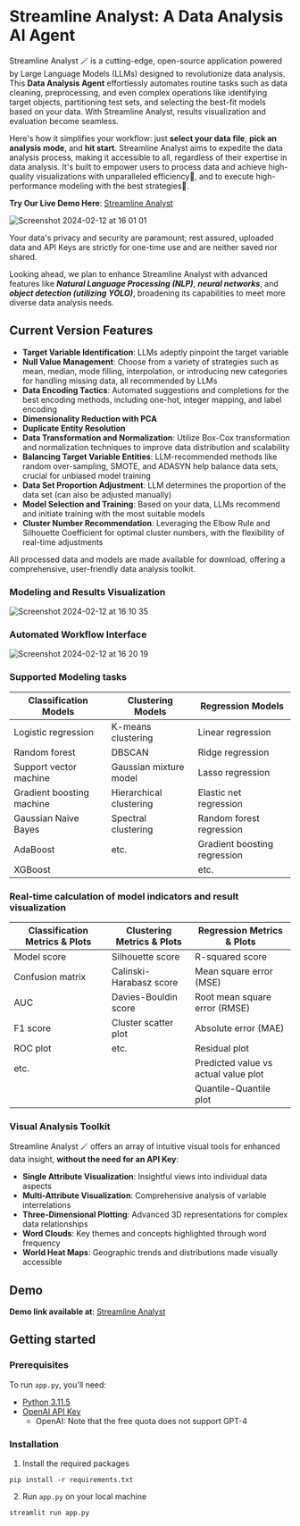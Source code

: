 # Streamline Analyst: A Data Analysis AI Agent

Streamline Analyst 🪄 is a cutting-edge, open-source application powered by Large Language Models (LLMs) designed to revolutionize data analysis. This **Data Analysis Agent** effortlessly automates routine tasks such as data cleaning, preprocessing, and even complex operations like identifying target objects, partitioning test sets, and selecting the best-fit models based on your data. With Streamline Analyst, results visualization and evaluation become seamless.

Here's how it simplifies your workflow: just **select your data file**, **pick an analysis mode**, and **hit start**. Streamline Analyst aims to expedite the data analysis process, making it accessible to all, regardless of their expertise in data analysis. It's built to empower users to process data and achieve high-quality visualizations with unparalleled efficiency🚀, and to execute high-performance modeling with the best strategies🔮.

**Try Our Live Demo Here**: [Streamline Analyst](https://streamline.streamlit.app)

![Screenshot 2024-02-12 at 16 01 01](https://github.com/Wilson-ZheLin/Streamline-Analyst/assets/145169519/4167b04c-0853-4703-87a4-6c2994e30f9e)

Your data's privacy and security are paramount; rest assured, uploaded data and API Keys are strictly for one-time use and are neither saved nor shared.

Looking ahead, we plan to enhance Streamline Analyst with advanced features like ***Natural Language Processing (NLP)***, ***neural networks***, and ***object detection (utilizing YOLO)***, broadening its capabilities to meet more diverse data analysis needs.

Current Version Features
------------------------
* **Target Variable Identification**: LLMs adeptly pinpoint the target variable
* **Null Value Management**: Choose from a variety of strategies such as mean, median, mode filling, interpolation, or introducing new categories for handling missing data, all recommended by LLMs
* **Data Encoding Tactics**: Automated suggestions and completions for the best encoding methods, including one-hot, integer mapping, and label encoding
* **Dimensionality Reduction with PCA**
* **Duplicate Entity Resolution**
* **Data Transformation and Normalization**: Utilize Box-Cox transformation and normalization techniques to improve data distribution and scalability
* **Balancing Target Variable Entities**: LLM-recommended methods like random over-sampling, SMOTE, and ADASYN help balance data sets, crucial for unbiased model training
* **Data Set Proportion Adjustment**: LLM determines the proportion of the data set (can also be adjusted manually)
* **Model Selection and Training**: Based on your data, LLMs recommend and initiate training with the most suitable models
* **Cluster Number Recommendation**: Leveraging the Elbow Rule and Silhouette Coefficient for optimal cluster numbers, with the flexibility of real-time adjustments

All processed data and models are made available for download, offering a comprehensive, user-friendly data analysis toolkit.

### Modeling and Results Visualization

![Screenshot 2024-02-12 at 16 10 35](https://github.com/Wilson-ZheLin/Streamline-Analyst/assets/145169519/423da7be-63f1-491d-9ebe-6a788c440c40)

### Automated Workflow Interface

![Screenshot 2024-02-12 at 16 20 19](https://github.com/Wilson-ZheLin/Streamline-Analyst/assets/145169519/9d04d5f2-4f2a-44eb-ab8b-c07c8c0c5a53)

### Supported Modeling tasks

| **Classification Models**      | **Clustering Models**       | **Regression Models**             |
|--------------------------------|-----------------------------|-----------------------------------|
| Logistic regression            | K-means clustering          | Linear regression                 |
| Random forest                  | DBSCAN                      | Ridge regression                  |
| Support vector machine         | Gaussian mixture model      | Lasso regression                  |
| Gradient boosting machine      | Hierarchical clustering     | Elastic net regression            |
| Gaussian Naive Bayes           | Spectral clustering         | Random forest regression          |
| AdaBoost                       | etc.                        | Gradient boosting regression      |
| XGBoost                        |                             | etc.                              |

### Real-time calculation of model indicators and result visualization

| **Classification Metrics & Plots** | **Clustering Metrics & Plots** | **Regression Metrics & Plots**        |
|------------------------------------|--------------------------------|---------------------------------------|
| Model score                        | Silhouette score               | R-squared score                       |
| Confusion matrix                   | Calinski-Harabasz score        | Mean square error (MSE)               |
| AUC                                | Davies-Bouldin score           | Root mean square error (RMSE)         |
| F1 score                           | Cluster scatter plot           | Absolute error (MAE)                  |
| ROC plot                           | etc.                           | Residual plot                         |
| etc.                               |                                | Predicted value vs actual value plot  |
|                                    |                                | Quantile-Quantile plot                |

### Visual Analysis Toolkit

Streamline Analyst 🪄 offers an array of intuitive visual tools for enhanced data insight, **without the need for an API Key**:

* **Single Attribute Visualization**: Insightful views into individual data aspects
* **Multi-Attribute Visualization**: Comprehensive analysis of variable interrelations
* **Three-Dimensional Plotting**: Advanced 3D representations for complex data relationships
* **Word Clouds**: Key themes and concepts highlighted through word frequency
* **World Heat Maps**: Geographic trends and distributions made visually accessible

Demo
----

**Demo link available at**: [Streamline Analyst](https://streamline.streamlit.app)


Getting started
---------------

### Prerequisites

To run `app.py`, you'll need:
* [Python 3.11.5](https://www.python.org/downloads/)
* [OpenAI API Key](https://openai.com/blog/openai-api)
    * OpenAI: Note that the free quota does not support GPT-4
    
### Installation
1. Install the required packages

```
pip install -r requirements.txt
```

2. Run `app.py` on your local machine

```
streamlit run app.py
```

